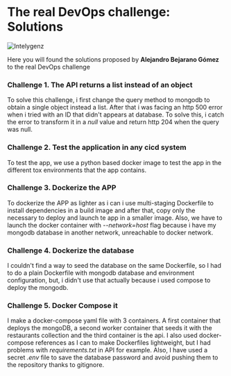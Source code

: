 # The real DevOps challenge: Solutions

![Intelygenz](./assets/intelygenz.logo.jpeg)

Here you will found the solutions proposed by **Alejandro Bejarano Gómez** to the real DevOps challenge

### **Challenge 1. The API returns a list instead of an object**
To solve this challenge, i first change the query method to mongodb to obtain a single object instead a list. After that i was facing an http 500 error when i tried with an ID that didn't appears at database. To solve this, i catch the error to transform it in a *null* value and return http 204 when the query was null.

### **Challenge 2. Test the application in any cicd system**
To test the app, we use a python based docker image to test the app in the different tox environments that the app contains.

### **Challenge 3. Dockerize the APP**

To dockerize the APP as lighter as i can i use multi-staging Dockerfile to install dependencies in a build image and after that, copy only the necessary to deploy and launch te app in a smaller image.
Also, we have to launch the docker container with *--network=host* flag because i have my mongodb database in another network, unreachable to docker network.

### **Challenge 4. Dockerize the database**

I couldn't find a way to seed the database on the same Dockerfile, so I had to do a plain Dockerfile with mongodb database and environment configuration, but, i didn't use that actually because i used compose to deploy the mongodb.

### **Challenge 5. Docker Compose it**

I make a docker-compose yaml file with 3 containers. A first container that deploys the mongoDB, a second worker container that seeds it with the restaurants collection and the third container is the api. I also used docker-compose references as I can to make Dockerfiles lightweight, but I had problems with *requirements.txt* in API for example. Also, I have used a secret *.env* file to save the database password and avoid pushing them to the repository thanks to gitignore.